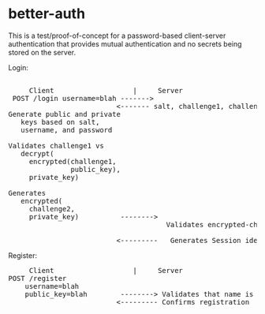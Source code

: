 better-auth
===========

This is a test/proof-of-concept for a password-based client-server authentication that provides mutual authentication and no secrets being stored on the server.

Login:
<pre>

     Client                   |     Server
 POST /login username=blah ------->
                          <------- salt, challenge1, challenge2, encrypted(challenge1, public_key)
Generate public and private
   keys based on salt,
   username, and password

Validates challenge1 vs 
   decrypt(
     encrypted(challenge1, 
               public_key), 
     private_key)

Generates 
   encrypted(
     challenge2, 
     private_key)          -------->
                                      Validates encrypted-challenge2

                          <---------   Generates Session identifier
</pre>

Register:
<pre>
     Client                   |     Server
POST /register
    username=blah
    public_key=blah        --------> Validates that name is unique and key makes sense
                          <--------- Confirms registration
</pre>
